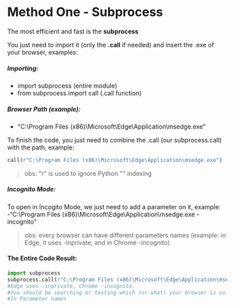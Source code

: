 # Method One - 	Subprocess

The most efficient and fast is the **subprocess**

You just need to import it (only the **.call** if needed) and insert the .exe of your browser, examples:

##### Importing:
- import subprocess (entire module)
- from subprocess import call (.call function)

##### Browser Path (example):
- "C:\Program Files (x86)\Microsoft\Edge\Application\msedge.exe"

To finish the code, you just need to combine the .call (our subprocess.call) with the path, example:
```python
call(r"C:\Program Files (x86)\Microsoft\Edge\Application\msedge.exe")
```
> obs: "r" is used to ignore Python "\" indexing

##### Incognito Mode:

To open in Incogito Mode, we just need to add a parameter on it, example:
-“C:\Program Files (x86)\Microsoft\Edge\Application\msedge.exe -incognito"
> obs: every browser can have different parameters names (example: in Edge, it uses -inprivate, and in Chrome -incognito)

#### The Entire Code Result:
```python
import subprocess
subprocess.call(r"C:\Program Files (x86)\Microsoft\Edge\Application\msedge.exe -inprivate")
#Edge uses -inprivate, Chrome -incognito.
#You should be searching or testing which (or what) your browser is using
#In Parameter names
```
